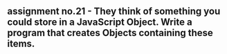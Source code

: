 ## assignment no.21 - They think of something you could store in a JavaScript Object. Write a program that creates Objects containing these items.

